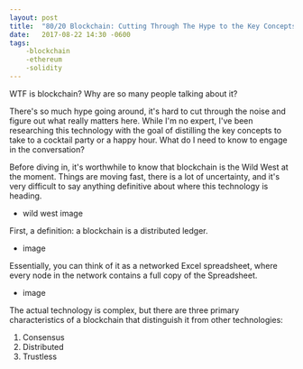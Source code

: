 ```yaml
---
layout: post
title:  "80/20 Blockchain: Cutting Through The Hype to the Key Concepts"
date:   2017-08-22 14:30 -0600
tags:
    -blockchain
    -ethereum
    -solidity
---
```


WTF is blockchain? Why are so many people talking about it?

There's so much hype going around, it's hard to cut through the noise and figure out what really matters here. While I'm no expert, I've been researching this technology with the goal of distilling the key concepts to take to a cocktail party or a happy hour. What do I need to know to engage in the conversation?

Before diving in, it's worthwhile to know that blockchain is the Wild West at the moment. Things are moving fast, there is a lot of uncertainty, and it's very difficult to say anything definitive about where this technology is heading.

- wild west image

First, a definition: a blockchain is a distributed ledger.
 - image

Essentially, you can think of it as a networked Excel spreadsheet, where every node in the network contains a full copy of the Spreadsheet.
- image

The actual technology is complex, but there are three primary characteristics of a blockchain that distinguish it from other technologies:

1) Consensus
2) Distributed
3) Trustless
